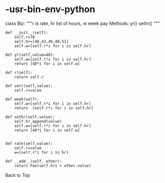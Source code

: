 # -usr-bin-env-python
class Biz:
    """r is rate, hr list of hours, w week pay
    Methods:
         yr()
         sethr()
    """

    def __init__(self):
        self.r=70
        self.hr=[40,43,46,48,51]
        self.w=[self.r*i for i in self.hr]

    def yr(self,value=48):
        self.w=[self.r*i for i in self.hr]
        return [48*i for i in self.w]

    def r(self):
        return self.r

    def setr(self,value):
        self.r=value

    def week(self):
        self.w=[self.r*i for i in self.hr]
        return  [self.r*i for i in self.hr]

    def sethr(self,value):
        self.hr.append(value)
        self.w=[self.r*i for i in self.hr]
        return [48*i for i in self.w]
        

    def rate(self,value):
        self.r=value
        w=[self.r*i for i in hr]

    def __add__(self, other):
        return Foo(self.hrs + other.value)
Back to Top

